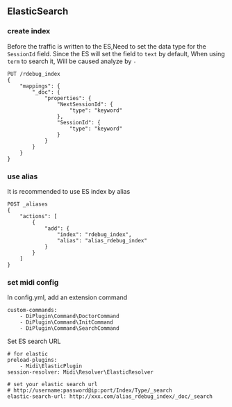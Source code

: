 ## ElasticSearch

### create index
Before the traffic is written to the ES,Need to set the data type for the `SessionId` field. Since the ES will set the field to `text` by default, When using `term` to search it, Will be caused analyze by `-`

```
PUT /rdebug_index
{
    "mappings": {
        "_doc": {
            "properties": {
                "NextSessionId": {
                    "type": "keyword"
                },
                "SessionId": {
                    "type": "keyword"
                }
            }
        }
    }
}
```

### use alias
It is recommended to use ES index by alias
```
POST _aliases
{
    "actions": [
        {
            "add": {
                "index": "rdebug_index",
                "alias": "alias_rdebug_index"
            }
        }
    ]
}
```

### set midi config
In config.yml, add an extension command
```
custom-commands:
    - DiPlugin\Command\DoctorCommand
    - DiPlugin\Command\InitCommand
    - DiPlugin\Command\SearchCommand
```
Set ES search URL
```
# for elastic
preload-plugins:
    - Midi\ElasticPlugin
session-resolver: Midi\Resolver\ElasticResolver

# set your elastic search url
# http://username:password@ip:port/Index/Type/_search
elastic-search-url: http://xxx.com/alias_rdebug_index/_doc/_search
```